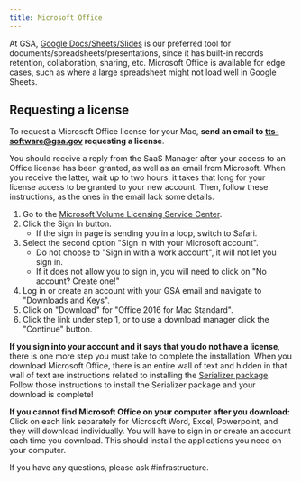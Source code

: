 ```yaml
---
title: Microsoft Office
---
```


At GSA, [Google Docs/Sheets/Slides]({{site.baseurl}}/google-drive/) is our preferred tool for documents/spreadsheets/presentations, since it has built-in records retention, collaboration, sharing, etc. Microsoft Office is available for edge cases, such as where a large spreadsheet might not load well in Google Sheets.

## Requesting a license

To request a Microsoft Office license for your Mac, **send an email to <tts-software@gsa.gov> requesting a license**.

You should receive a reply from the SaaS Manager after your access to an Office license has been granted, as well as an email from Microsoft. When you receive the latter, wait up to two hours: it takes that long for your license access to be granted to your new account. Then, follow these instructions, as the ones in the email lack some details.

1.  Go to the [Microsoft Volume Licensing Service Center](https://www.microsoft.com/Licensing/servicecenter/).
1.  Click the Sign In button.
    - If the sign in page is sending you in a loop, switch to Safari.
1.  Select the second option "Sign in with your Microsoft account".
    - Do not choose to "Sign in with a work account", it will not let you sign in.
    - If it does not allow you to sign in, you will need to click on "No account? Create one!"
1.  Log in or create an account with your GSA email and navigate to "Downloads and Keys".
1.  Click on "Download" for "Office 2016 for Mac Standard".
1.  Click the link under step 1, or to use a download manager click the "Continue" button.

**If you sign into your account and it says that you do not have a license**, there is one more step you must take to complete the installation. When you download Microsoft Office, there is an entire wall of text and hidden in that wall of text are instructions related to installing the [Serializer package](https://drive.google.com/file/d/1oOvxzADPTrDo8yV6roOjNwTBmKFoWz0H/view?usp=sharing). Follow those instructions to install the Serializer package and your download is complete!

**If you cannot find Microsoft Office on your computer after you download:** Click on each link separately for Microsoft Word, Excel, Powerpoint, and they will download individually. You will have to sign in or create an account each time you download. This should install the applications you need on your computer.

If you have any questions, please ask #infrastructure.
